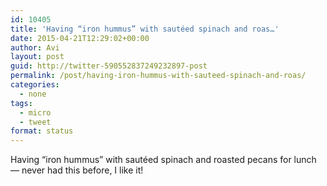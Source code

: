 ```yaml
---
id: 10405
title: 'Having “iron hummus” with sautéed spinach and roas…'
date: 2015-04-21T12:29:02+00:00
author: Avi
layout: post
guid: http://twitter-590552837249232897-post
permalink: /post/having-iron-hummus-with-sauteed-spinach-and-roas/
categories:
  - none
tags:
  - micro
  - tweet
format: status
---
```

Having “iron hummus” with sautéed spinach and roasted pecans for lunch — never had this before, I like it!